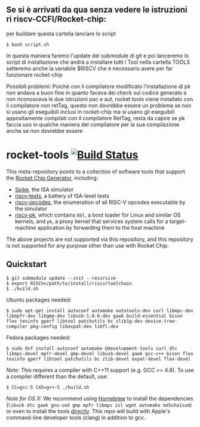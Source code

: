 ## Se si è arrivati da qua senza vedere le istruzioni ri riscv-CCFI/Rocket-chip:
per buildare questa cartella lanciare lo script

	$ bash script.sh
	
In questa maniera faremo l'update dei submodule di git e poi lanceremo lo script di installazione che andrà a installare tutti i Tool nella cartella TOOLS setteremo anche la variabile $RISCV che è necessario avere per far funzionare rocket-chip

Possibili problemi:
Poichè con il compilatore modificato l'installazione di pk non andava a buon fine in quanto faceva dei check sul codice generato e non riconosceva le due istruzioni pac e aut, rocket tools viene installato con il compilatore non retTag, questo non dovrebbe essere un problema se non si usano gli eseguibili inclusi in rocket-chip ma si usano gli eseguibili appositamente compilati con il compilatore RetTag, resta da capire se pk faccia uso in qualche maniera del compilatore per la sua compilazione anche se non dovrebbe essere


rocket-tools [![Build Status](https://travis-ci.org/chipsalliance/rocket-tools.svg?branch=master)](https://travis-ci.org/chipsalliance/rocket-tools)
===========================================================================

This meta-repository points to a collection of software tools that support
the [Rocket Chip Generator](https://github.com/chipsalliance/rocket-chip),
including:

* [Spike](https://github.com/riscv/riscv-isa-sim/), the ISA simulator
* [riscv-tests](https://github.com/riscv/riscv-tests/), a battery of
ISA-level tests
* [riscv-opcodes](https://github.com/riscv/riscv-opcodes/), the
enumeration of all RISC-V opcodes executable by the simulator
* [riscv-pk](https://github.com/riscv/riscv-pk/), which contains `bbl`,
a boot loader for Linux and similar OS kernels, and `pk`, a proxy kernel that
services system calls for a target-machine application by forwarding them to
the host machine

The above projects are not supported via this repository, and this repository
is not supported for any purpose other than use with Rocket Chip.

Quickstart
----------

	$ git submodule update --init --recursive
	$ export RISCV=/path/to/install/riscv/toolchain
	$ ./build.sh


Ubuntu packages needed:

	$ sudo apt-get install autoconf automake autotools-dev curl libmpc-dev libmpfr-dev libgmp-dev libusb-1.0-0-dev gawk build-essential bison flex texinfo gperf libtool patchutils bc zlib1g-dev device-tree-compiler pkg-config libexpat-dev libfl-dev

Fedora packages needed:

	$ sudo dnf install autoconf automake @development-tools curl dtc libmpc-devel mpfr-devel gmp-devel libusb-devel gawk gcc-c++ bison flex texinfo gperf libtool patchutils bc zlib-devel expat-devel flex-devel

_Note:_ This requires a compiler with C++11 support (e.g. GCC >= 4.8).
To use a compiler different than the default, use:

	$ CC=gcc-5 CXX=g++-5 ./build.sh

_Note for OS X:_ We recommend using [Homebrew](https://brew.sh) to install the dependencies (`libusb dtc gawk gnu-sed gmp mpfr libmpc isl wget automake md5sha1sum`) or even to install the tools [directly](https://github.com/riscv/homebrew-riscv). This repo will build with Apple's command-line developer tools (clang) in addition to gcc.
